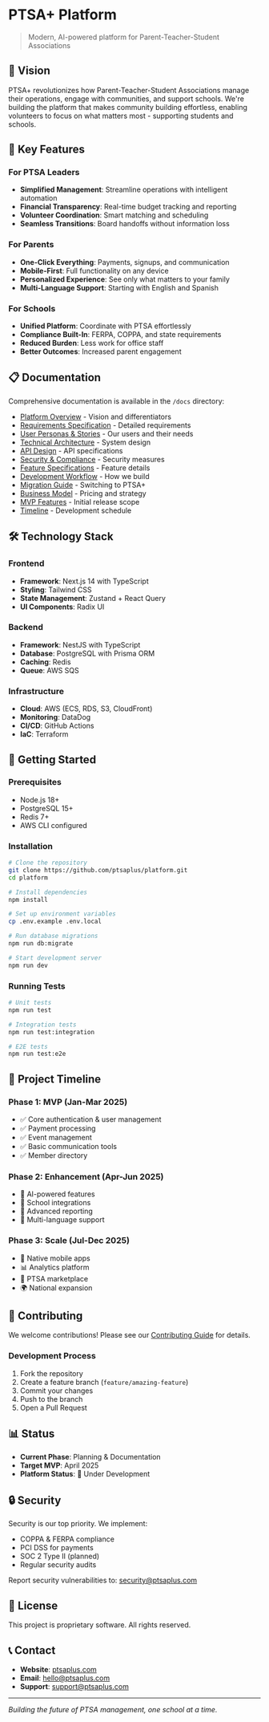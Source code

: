 # PTSA+ Platform

> Modern, AI-powered platform for Parent-Teacher-Student Associations

## 🎯 Vision

PTSA+ revolutionizes how Parent-Teacher-Student Associations manage their operations, engage with communities, and support schools. We're building the platform that makes community building effortless, enabling volunteers to focus on what matters most - supporting students and schools.

## 🚀 Key Features

### For PTSA Leaders
- **Simplified Management**: Streamline operations with intelligent automation
- **Financial Transparency**: Real-time budget tracking and reporting
- **Volunteer Coordination**: Smart matching and scheduling
- **Seamless Transitions**: Board handoffs without information loss

### For Parents
- **One-Click Everything**: Payments, signups, and communication
- **Mobile-First**: Full functionality on any device
- **Personalized Experience**: See only what matters to your family
- **Multi-Language Support**: Starting with English and Spanish

### For Schools
- **Unified Platform**: Coordinate with PTSA effortlessly
- **Compliance Built-In**: FERPA, COPPA, and state requirements
- **Reduced Burden**: Less work for office staff
- **Better Outcomes**: Increased parent engagement

## 📋 Documentation

Comprehensive documentation is available in the `/docs` directory:

- [Platform Overview](./docs/01-platform-overview.md) - Vision and differentiators
- [Requirements Specification](./docs/02-requirements-specification.md) - Detailed requirements
- [User Personas & Stories](./docs/03-user-personas-stories.md) - Our users and their needs
- [Technical Architecture](./docs/05-technical-architecture.md) - System design
- [API Design](./docs/06-api-design.md) - API specifications
- [Security & Compliance](./docs/08-security-compliance.md) - Security measures
- [Feature Specifications](./docs/10-feature-specifications.md) - Feature details
- [Development Workflow](./docs/12-development-workflow.md) - How we build
- [Migration Guide](./docs/15-migration-guide.md) - Switching to PTSA+
- [Business Model](./docs/18-business-model.md) - Pricing and strategy
- [MVP Features](./docs/mvp-features.md) - Initial release scope
- [Timeline](./docs/timeline.md) - Development schedule

## 🛠️ Technology Stack

### Frontend
- **Framework**: Next.js 14 with TypeScript
- **Styling**: Tailwind CSS
- **State Management**: Zustand + React Query
- **UI Components**: Radix UI

### Backend
- **Framework**: NestJS with TypeScript
- **Database**: PostgreSQL with Prisma ORM
- **Caching**: Redis
- **Queue**: AWS SQS

### Infrastructure
- **Cloud**: AWS (ECS, RDS, S3, CloudFront)
- **Monitoring**: DataDog
- **CI/CD**: GitHub Actions
- **IaC**: Terraform

## 🚦 Getting Started

### Prerequisites
- Node.js 18+
- PostgreSQL 15+
- Redis 7+
- AWS CLI configured

### Installation

```bash
# Clone the repository
git clone https://github.com/ptsaplus/platform.git
cd platform

# Install dependencies
npm install

# Set up environment variables
cp .env.example .env.local

# Run database migrations
npm run db:migrate

# Start development server
npm run dev
```

### Running Tests

```bash
# Unit tests
npm run test

# Integration tests
npm run test:integration

# E2E tests
npm run test:e2e
```

## 📅 Project Timeline

### Phase 1: MVP (Jan-Mar 2025)
- ✅ Core authentication & user management
- ✅ Payment processing
- ✅ Event management
- ✅ Basic communication tools
- ✅ Member directory

### Phase 2: Enhancement (Apr-Jun 2025)
- 🔄 AI-powered features
- 🔄 School integrations
- 🔄 Advanced reporting
- 🔄 Multi-language support

### Phase 3: Scale (Jul-Dec 2025)
- 📱 Native mobile apps
- 📊 Analytics platform
- 🏪 PTSA marketplace
- 🌍 National expansion

## 🤝 Contributing

We welcome contributions! Please see our [Contributing Guide](./CONTRIBUTING.md) for details.

### Development Process
1. Fork the repository
2. Create a feature branch (`feature/amazing-feature`)
3. Commit your changes
4. Push to the branch
5. Open a Pull Request

## 📊 Status

- **Current Phase**: Planning & Documentation
- **Target MVP**: April 2025
- **Platform Status**: 🚧 Under Development

## 🔒 Security

Security is our top priority. We implement:
- COPPA & FERPA compliance
- PCI DSS for payments
- SOC 2 Type II (planned)
- Regular security audits

Report security vulnerabilities to: security@ptsaplus.com

## 📄 License

This project is proprietary software. All rights reserved.

## 📞 Contact

- **Website**: [ptsaplus.com](https://ptsaplus.com)
- **Email**: hello@ptsaplus.com
- **Support**: support@ptsaplus.com

---

*Building the future of PTSA management, one school at a time.*